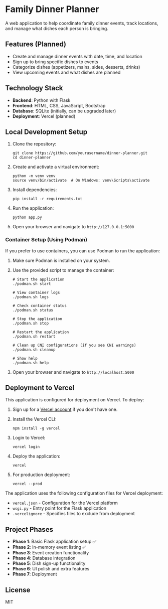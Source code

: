 # Family Dinner Planner

A web application to help coordinate family dinner events, track locations, and manage what dishes each person is bringing.

## Features (Planned)

- Create and manage dinner events with date, time, and location
- Sign up to bring specific dishes to events
- Categorize dishes (appetizers, mains, sides, desserts, drinks)
- View upcoming events and what dishes are planned

## Technology Stack

- **Backend**: Python with Flask
- **Frontend**: HTML, CSS, JavaScript, Bootstrap
- **Database**: SQLite (initially, can be upgraded later)
- **Deployment**: Vercel (planned)

## Local Development Setup

1. Clone the repository:
   ```
   git clone https://github.com/yourusername/dinner-planner.git
   cd dinner-planner
   ```

2. Create and activate a virtual environment:
   ```
   python -m venv venv
   source venv/bin/activate  # On Windows: venv\Scripts\activate
   ```

3. Install dependencies:
   ```
   pip install -r requirements.txt
   ```

4. Run the application:
   ```
   python app.py
   ```

5. Open your browser and navigate to `http://127.0.0.1:5000`

### Container Setup (Using Podman)

If you prefer to use containers, you can use Podman to run the application:

1. Make sure Podman is installed on your system.

2. Use the provided script to manage the container:
   ```
   # Start the application
   ./podman.sh start
   
   # View container logs
   ./podman.sh logs
   
   # Check container status
   ./podman.sh status
   
   # Stop the application
   ./podman.sh stop
   
   # Restart the application
   ./podman.sh restart
   
   # Clean up CNI configurations (if you see CNI warnings)
   ./podman.sh cleanup
   
   # Show help
   ./podman.sh help
   ```

3. Open your browser and navigate to `http://localhost:5000`

## Deployment to Vercel

This application is configured for deployment on Vercel. To deploy:

1. Sign up for a [Vercel account](https://vercel.com/signup) if you don't have one.

2. Install the Vercel CLI:
   ```
   npm install -g vercel
   ```

3. Login to Vercel:
   ```
   vercel login
   ```

4. Deploy the application:
   ```
   vercel
   ```

5. For production deployment:
   ```
   vercel --prod
   ```

The application uses the following configuration files for Vercel deployment:
- `vercel.json` - Configuration for the Vercel platform
- `wsgi.py` - Entry point for the Flask application
- `.vercelignore` - Specifies files to exclude from deployment

## Project Phases

- **Phase 1**: Basic Flask application setup ✅
- **Phase 2**: In-memory event listing ✅
- **Phase 3**: Event creation functionality
- **Phase 4**: Database integration
- **Phase 5**: Dish sign-up functionality
- **Phase 6**: UI polish and extra features
- **Phase 7**: Deployment

## License

MIT
